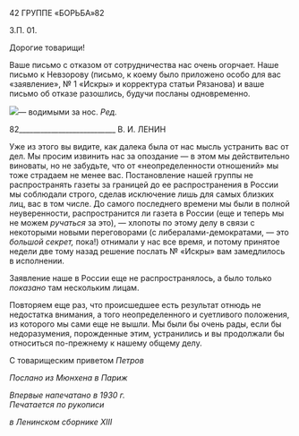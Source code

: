 42 ГРУППЕ «БОРЬБА»82

З.П. 01.

Дорогие товарищи!

Ваше письмо с отказом от сотрудничества нас очень огорчает. Наше письмо к Нев­зорову (письмо, к коему было приложено особо для вас «заявление», № 1 «Искры» и корректура статьи Рязанова) и ваше письмо об отказе разошлись, будучи посланы од­новременно.

![](file:///C:/Users/bot32/AppData/Local/Temp/msohtmlclip1/01/clip_image001.png)— водимыми за нос. _Ред._

  

82___________________________ В. И. ЛЕНИН

Уже из этого вы видите, как далека была от нас мысль устранить вас от дел. Мы просим извинить нас за опоздание — в этом мы действительно виноваты, но не забудь­те, что от «неопределенности отношений» мы тоже страдаем не менее вас. Постановле­ние нашей группы не распространять газеты за границей до ее распространения в Рос­сии мы соблюдали строго, сделав исключение лишь для самых близких лиц, вас в том числе. До самого последнего времени мы были в полной неуверенности, распростра­нится ли газета в России (еще и теперь мы не можем _ручаться_ за это), — хлопоты по этому делу в связи с некоторыми новыми переговорами (с либералами-демократами, — это _большой секрет,_ пока!) отнимали у нас все время, и потому принятое недели две тому назад решение послать № «Искры» вам замедлилось в исполнении.

Заявление наше в России еще не распространялось, а было только _показано_ там не­скольким лицам.

Повторяем еще раз, что происшедшее есть результат отнюдь не недостатка внима­ния, а того неопределенного и суетливого положения, из которого мы сами еще не вы­шли. Мы были бы очень рады, если бы недоразумения, порожденные этим, устрани­лись и вы продолжали бы относиться по-прежнему к нашему общему делу.

С товарищеским приветом _Петров_

_Послано из Мюнхена в Париж_

_Впервые напечатано в 1930 г.                                                                    Печатается по рукописи_

_в Ленинском сборнике_ _XIII_